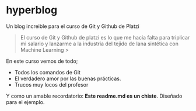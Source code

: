 # hyperblog
Un blog increible para el curso de Git y Github de Platzi
>El curso de Git y Github de platzi es lo que me hacia falta para triplicar mi salario y lanzarme a la industria del tejido de lana sintética con Machine Learning >

En este curso vemos de todo;
* Todos los comandos de Git
* El verdadero amor por las  buenas prácticas.
* Trucos muy locos del profesor

Y como un amable recordatorio: **Este readme.md es un chiste**. Diseñado para el ejemplo.
